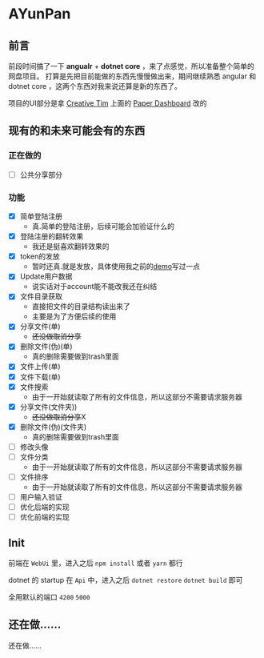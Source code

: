 <!--
 * @Author: CollapseNav
 * @Date: 2020-02-17 17:22:43
 * @LastEditors: CollapseNav
 * @LastEditTime: 2020-03-22 02:00:28
 * @Description:
 -->

# AYunPan

## 前言

前段时间搞了一下 **angualr** + **dotnet core** ，来了点感觉，所以准备整个简单的网盘项目。
打算是先把目前能做的东西先慢慢做出来，期间继续熟悉 angular 和 dotnet core ，这两个东西对我来说还算是新的东西了。

项目的UI部分是拿 [Creative Tim](https://www.creative-tim.com/) 上面的 [Paper Dashboard](https://www.creative-tim.com/product/paper-dashboard-angular) 改的

## 现有的和未来可能会有的东西

### 正在做的

- [ ] 公共分享部分

### 功能

- [X] 简单登陆注册
  - 真.简单的登陆注册，后续可能会加验证什么的
- [X] 登陆注册的翻转效果
  - 我还是挺喜欢翻转效果的
- [X] token的发放
  - 暂时还真.就是发放，具体使用我之前的[demo](https://github.com/CollapseNav/Angular-DotnetCore-Demo)写过一点
- [X] Update用户数据
  - 说实话对于account能不能改我还在纠结
- [X] 文件目录获取
  - 直接把文件的目录结构读出来了
  - 主要是为了方便后续的使用
- [X] 分享文件(单)
  - ~~还没做取消分享~~
- [X] 删除文件(伪)(单)
  - 真的删除需要做到trash里面
- [X] 文件上传(单)
- [X] 文件下载(单)
- [X] 文件搜索
  - 由于一开始就读取了所有的文件信息，所以这部分不需要请求服务器
- [X] 分享文件(文件夹))
  - ~~还没做取消分享~~X
- [X] 删除文件(伪)(文件夹)
  - 真的删除需要做到trash里面
- [ ] 修改头像
- [ ] 文件分类
  - 由于一开始就读取了所有的文件信息，所以这部分不需要请求服务器
- [ ] 文件排序
  - 由于一开始就读取了所有的文件信息，所以这部分不需要请求服务器
- [ ] 用户输入验证
- [ ] 优化后端的实现
- [ ] 优化前端的实现

## Init

前端在 `WebUi` 里，进入之后 `npm install` 或者 `yarn` 都行

dotnet 的 startup 在 `Api` 中，进入之后 `dotnet restore` `dotnet build` 即可

全用默认的端口 `4200` `5000`

## 还在做……

还在做……

